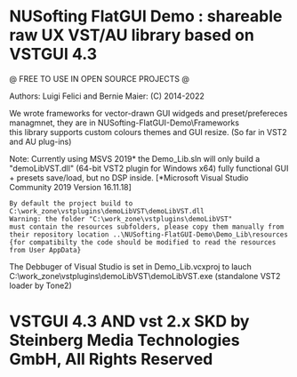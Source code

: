 # NUSofting FlatGUI Demo : shareable raw UX VST/AU library based on VSTGUI 4.3
@ FREE TO USE IN OPEN SOURCE PROJECTS @

 Authors: Luigi Felici and Bernie Maier: (C) 2014-2022

We wrote frameworks for vector-drawn GUI widgeds and preset/prefereces managmnet,
they are in NUSofting-FlatGUI-Demo\Frameworks\
this library supports custom colours themes and GUI resize. (So far in VST2 and AU plug-ins)

 Note: Currently using MSVS 2019* the Demo_Lib.sln will only build a "demoLibVST.dll" (64-bit VST2 plugin for Windows x64)
 fully functional GUI + presets save/load, but no DSP inside.
 [*Microsoft Visual Studio Community 2019 Version 16.11.18]


    By default the project build to  C:\work_zone\vstplugins\demoLibVST\demoLibVST.dll
    Warning: the folder "C:\work_zone\vstplugins\demoLibVST"
    must contain the resources subfolders, please copy them manually from 
    their repository location ..\NUSofting-FlatGUI-Demo\Demo_Lib\resources
    {for compatibilty the code should be modified to read the resources from User AppData}

The Debbuger of Visual Studio is set in Demo_Lib.vcxproj to lauch
C:\work_zone\vstplugins\demoLibVST\demoLibVST.exe
(standalone VST2 loader by Tone2)

# VSTGUI 4.3 AND vst 2.x SKD   by Steinberg Media Technologies GmbH, All Rights Reserved

